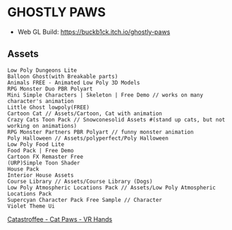 # GHOSTLY PAWS

- Web GL Build: https://buckb1ck.itch.io/ghostly-paws

## Assets

```
Low Poly Dungeons Lite
Balloon Ghost(with Breakable parts)
Animals FREE - Animated Low Poly 3D Models
RPG Monster Duo PBR Polyart
Mini Simple Characters | Skeleton | Free Demo // works on many character's animation
Little Ghost lowpoly(FREE)
Cartoon Cat // Assets/Cartoon, Cat with animation
Crazy Cats Toon Pack // Snowconesolid Assets #(stand up cats, but not working on animations)
RPG Monster Partners PBR Polyart // funny monster animation
Poly Halloween // Assets/polyperfect/Poly Halloween
Low Poly Food Lite
Food Pack | Free Demo
Cartoon FX Remaster Free
(URP)Simple Toon Shader
House Pack
Interior House Assets 
Course Library // Assets/Course Library (Dogs)
Low Poly Atmospheric Locations Pack // Assets/Low Poly Atmospheric Locations Pack
Supercyan Character Pack Free Sample // Character
Violet Theme Ui
```
[Catastroffee - Cat Paws - VR Hands](https://sketchfab.com/3d-models/catastroffee-cat-paws-vr-hands-ec409d777de446d2b3df5948c619f0f0)